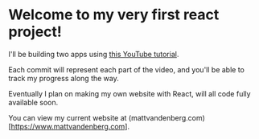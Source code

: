 # Welcome to my very first react project!

I'll be building two apps using [this YouTube tutorial](https://www.youtube.com/watch?v=Dorf8i6lCuk).

Each commit will represent each part of the video, and you'll be able to track my progress along the way.

Eventually I plan on making my own website with React, will all code fully available soon.

You can view my current website at (mattvandenberg.com)[https://www.mattvandenberg.com].
